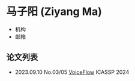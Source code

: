 # 马子阳 (Ziyang Ma)

- 机构
- 邮箱

## 论文列表

- 2023.09.10 No.03/05 [VoiceFlow](../Models/Flow/2023.09.10_VoiceFlow.md) ICASSP 2024